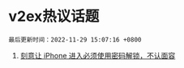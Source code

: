 # v2ex热议话题

`最后更新时间：2022-11-29 15:07:16 +0800`

1. [刻意让 iPhone 进入必须使用密码解锁，不认面容](https://www.v2ex.com/t/898621)

